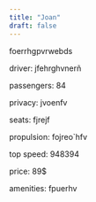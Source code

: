 ```yaml
---
title: "Joan"
draft: false
---
```

foerrhgpvrwebds

driver: jfehrghvnerñ

passengers: 84

privacy: jvoenfv

seats: fjrejf

propulsion: fojreo`hfv

top speed: 948394

price: 89$

amenities: fpuerhv

